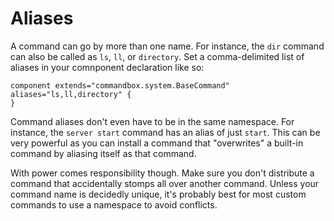 # Aliases

A command can go by more than one name.  For instance, the `dir` command can also be called as `ls`, `ll`, or `directory`.  Set a comma-delimited list of aliases in your comnponent declaration like so:

```javasscript
component extends="commandbox.system.BaseCommand" aliases="ls,ll,directory" {
}
```

Command aliases don't even have to be in the same namespace.  For instance, the `server start` command has an alias of just `start`.  This can be very powerful as you can install a command that "overwrites" a built-in command by aliasing itself as that command.  

With power comes responsibility though. Make sure you don't distribute a command that accidentally stomps all over another command.  Unless your command name is decidedly unique, it's probably best for most custom commands to use a namespace to avoid conflicts.